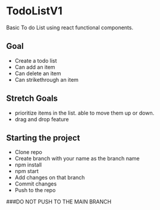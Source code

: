 # TodoListV1
Basic To do List using react functional components.

## Goal
- Create a todo list
- Can add an item
- Can delete an item
- Can strikethrough an item

## Stretch Goals
- prioritize items in the list. able to move them up or down.
- drag and drop feature

## Starting the project
- Clone repo
- Create branch with your name as the branch name
- npm install
- npm start
- Add changes on that branch
- Commit changes 
- Push to the repo

###DO NOT PUSH TO THE MAIN BRANCH
